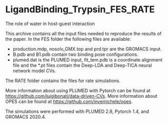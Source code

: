# LigandBinding_Trypsin_FES_RATE

The role of water in host-guest interaction 

This archive contains all the input files needed to reproduce the results of the paper.
In the FES folder the following files are available:
- production.mdp, nosolv_GMX.top and prd.tpr are the GROMACS input.
- B.pdb and B1.pdb contain two binding pose configurations.
- plumed.dat is the PLUMED input, fit_tem.pdb is a coordinate alignment file and the *.pt files contain the Deep-LDA and Deep-TICA neural network model CVs.

The RATE folder contains the files for rate simulations.

More information about using PLUMED with Pytorch can be found at https://github.com/luigibonati/data-driven-CVs.
More information about OPES can be found at https://github.com/invemichele/opes.

The simulations were performed with PLUMED 2.8, Pytorch 1.4, and GROMACS 2020.4. 
